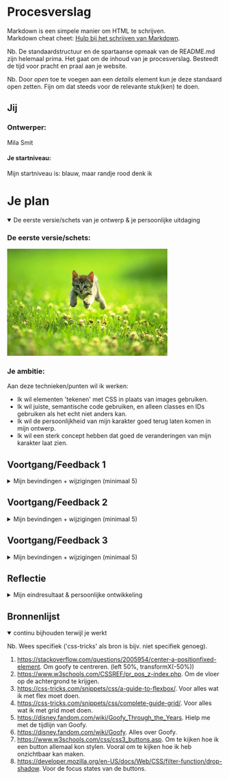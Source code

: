 # Procesverslag
Markdown is een simpele manier om HTML te schrijven.  
Markdown cheat cheet: [Hulp bij het schrijven van Markdown](https://github.com/adam-p/markdown-here/wiki/Markdown-Cheatsheet).

Nb. De standaardstructuur en de spartaanse opmaak van de README.md zijn helemaal prima. Het gaat om de inhoud van je procesverslag. Besteedt de tijd voor pracht en praal aan je website.

Nb. Door *open* toe te voegen aan een *details* element kun je deze standaard open zetten. Fijn om dat steeds voor de relevante stuk(ken) te doen.




## Jij

### Ontwerper:
Mila Smit

#### Je startniveau:
Mijn startniveau is: blauw, maar randje rood denk ik




# Je plan

<details open>
  <summary>De eerste versie/schets van je ontwerp & je persoonlijke uitdaging</summary>

  ### De eerste versie/schets:
  <img src="readme-images/dummy-plaatje.jpg" width="375px" alt="eerste versie/schets">


  ### Je ambitie: 
  Aan deze technieken/punten wil ik werken:
  - Ik wil elementen 'tekenen' met CSS in plaats van images gebruiken. 
  - Ik wil juiste, semantische code gebruiken, en alleen classes en IDs gebruiken als het echt niet anders kan.
  - Ik wil de persoonlijkheid van mijn karakter goed terug laten komen in mijn ontwerp.
  - Ik wil een sterk concept hebben dat goed de veranderingen van mijn karakter laat zien.

 
</details>




## Voortgang/Feedback 1

<details>
  <summary>Mijn bevindingen + wijzigingen (minimaal 5)</summary>

  ### Bevinding 1:
  Omschrijving van wat er nog niet orde was (tekst en afbeeding(en)).

  #### oplossing:
  Beschrijving hoe je het hebt hebt opgelost of als het niet gelukt is hoe je het zou oplossen (tekst en afbeeding(en)).



  ### Bevinding 2:
  Omschrijving van wat er nog niet orde was (tekst en afbeeding(en)).

  #### oplossing:
  Beschrijving hoe je het hebt hebt opgelost of als het niet gelukt is hoe je het zou oplossen (tekst en afbeeding(en)).



  ### Bevinding 3:
  ...

</details>




## Voortgang/Feedback 2

<details>
  <summary>Mijn bevindingen + wijzigingen (minimaal 5)</summary>
  
  ### Bevinding 1:
  Ik moet mijn knoppen states geven zodat het duidelijk is dat er interactie plaats vindt.

  #### oplossing:
  Beschrijving hoe je het hebt hebt opgelost of als het niet gelukt is hoe je het zou oplossen (tekst en afbeeding(en)).



  ### Bevinding 2:
  De tekst kan nog in een soort strip lettertype zodat het nog beter past bij Goofy.

  #### oplossing:
  Beschrijving hoe je het hebt hebt opgelost of als het niet gelukt is hoe je het zou oplossen (tekst en afbeeding(en)).



  ### Bevinding 3:
  Er zit nog niet veel structuur in mijn CSS (maar er is wel per onderdeel een logische opbouw).

  ### Oplossing:
  Beschrijving hoe je het hebt hebt opgelost of als het niet gelukt is hoe je het zou oplossen (tekst en afbeeding(en)).



  ### Bevinding 4:
  Ik moet bronnen in mijn CSS neerzetten, en sowieso beter mijn bronnen bijhouden.

  ### Oplossing:
  Beschrijving hoe je het hebt hebt opgelost of als het niet gelukt is hoe je het zou oplossen (tekst en afbeeding(en)).



  ### Bevinding 5:
  De tekstwolk lijkt nog niet echt alsof Goofy het zegt.

  ### Oplossing:
  Jasper heeft me een link gestuurd waarmee ik een vorm van een tekstwolk kan maken. Dat is de volgende link: https://bennettfeely.com/clippy/

  Ik weet nog niet of ik het ga gebruiken.

</details>




## Voortgang/Feedback 3

<details>
  <summary>Mijn bevindingen + wijzigingen (minimaal 5)</summary>
  
  ### Bevinding 1:
  Omschrijving van wat er nog niet orde was (tekst en afbeeding(en)).

  #### oplossing:
  Beschrijving hoe je het hebt hebt opgelost of als het niet gelukt is hoe je het zou oplossen (tekst en afbeeding(en)).



  ### Bevinding 2:
  Omschrijving van wat er nog niet orde was (tekst en afbeeding(en)).

  #### oplossing:
  Beschrijving hoe je het hebt hebt opgelost of als het niet gelukt is hoe je het zou oplossen (tekst en afbeeding(en)).



  ### Bevinding 3:
  ...

</details>




## Reflectie

<details>
  <summary>Mijn eindresultaat & persoonlijke ontwikkeling</summary>

  ### Je uitkomst - karakteristiek screenshot(s):
  <img src="readme-images/dummy-plaatje.jpg" width="375px" alt="final ontwerp">


  ### Dit ging goed/Heb ik geleerd: 
  Korte omschrijving met plaatje(s)

  <img src="readme-images/dummy-plaatje.jpg" width="375px" alt="top">


  ### Dit was lastig/Is niet gelukt:
  Korte omschrijving met plaatje(s)

  <img src="readme-images/dummy-plaatje.jpg" width="375px" alt="bummer">
</details>




## Bronnenlijst

<details open>
<summary>continu bijhouden terwijl je werkt</summary>

Nb. Wees specifiek ('css-tricks' als bron is bijv. niet specifiek genoeg).

1. https://stackoverflow.com/questions/2005954/center-a-positionfixed-element. Om goofy te centreren. (left 50%, transformX(-50%))
2. https://www.w3schools.com/CSSREF/pr_pos_z-index.php. Om de vloer op de achtergrond te krijgen.
3. https://css-tricks.com/snippets/css/a-guide-to-flexbox/. Voor alles wat ik met flex moet doen.
4. https://css-tricks.com/snippets/css/complete-guide-grid/. Voor alles wat ik met grid moet doen.
5. https://disney.fandom.com/wiki/Goofy_Through_the_Years. Hielp me met de tijdlijn van Goofy.
6. https://disney.fandom.com/wiki/Goofy. Alles over Goofy.
7. https://www.w3schools.com/css/css3_buttons.asp. Om te kijken hoe ik een button allemaal kon stylen. Vooral om te kijken hoe ik heb onzichtbaar kan maken.
8. https://developer.mozilla.org/en-US/docs/Web/CSS/filter-function/drop-shadow. Voor de focus states van de buttons.

</details>